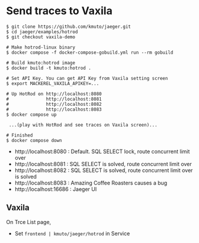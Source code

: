 # Send traces to Vaxila

```
$ git clone https://github.com/kmuto/jaeger.git
$ cd jaeger/examples/hotrod
$ git checkout vaxila-demo

# Make hotrod-linux binary
$ docker compose -f docker-compose-gobuild.yml run --rm gobuild

# Build kmuto:hotrod image
$ docker build -t kmuto:hotrod .

# Set API Key. You can get API Key from Vaxila setting screen
$ export MACKEREL_VAXILA_APIKEY=...

# Up HotRod on http://localhost:8080
#              http://localhost:8081
#              http://localhost:8082
#              http://localhost:8083
$ docker compose up

 ...(play with HotRod and see traces on Vaxila screen)...

# Finished
$ docker compose down
```

- http://localhost:8080 : Default. SQL SELECT lock, route concurrent limit over
- http://localhost:8081 : SQL SELECT is solved, route concurrent limit over
- http://localhost:8082 : SQL SELECT is solved, route concurrent limit over is solved
- http://localhost:8083 : Amazing Coffee Roasters causes a bug
- http://localhost:16686 : Jaeger UI

## Vaxila
On Trce List page,

- Set `frontend | kmuto/jaeger/hotrod` in Service
